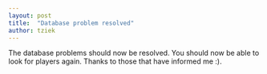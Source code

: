 ```yaml
---
layout: post
title:  "Database problem resolved"
author: tziek
---
```

The database problems should now be resolved. You should now be able to look for players again. 
Thanks to those that have informed me :).